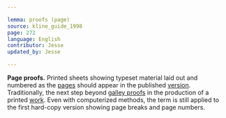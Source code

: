 ```yaml
---

lemma: proofs (page)
source: kline_guide_1998
page: 272
language: English
contributor: Jesse
updated_by: Jesse

---
```

**Page proofs.** Printed sheets showing typeset material laid out and numbered as the [pages](page.html) should appear in the published [version](version.html). Traditionally, the next step beyond [galley proofs](proofsGalley.html) in the production of a printed [work](work.html). Even with computerized methods, the term is still applied to the first hard-copy version showing page breaks and page numbers.
